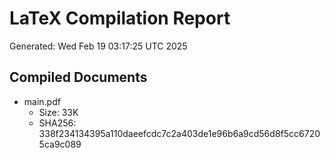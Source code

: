 # LaTeX Compilation Report
Generated: Wed Feb 19 03:17:25 UTC 2025
## Compiled Documents
- main.pdf
  - Size: 33K
  - SHA256: 338f234134395a110daeefcdc7c2a403de1e96b6a9cd56d8f5cc67205ca9c089
